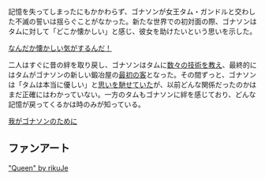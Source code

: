 <!-- title: 忠義の感覚 -->
<!-- relationship: It's Complicated -->

記憶を失ってしまったにもかかわらず、ゴナソンが女王タム・ガンドルと交わした不滅の誓いは揺らぐことがなかった。新たな世界での初対面の際、ゴナソンはタムに対して「どこか懐かしい」と感じ、彼女を助けたいという思いを示した。

[なんだか懐かしい気がするんだ！](#embed:https://youtu.be/CPT2cj934-I?t=2406)

二人はすぐに昔の絆を取り戻し、ゴナソンはタムに[数々の技術を教え](https://youtu.be/CPT2cj934-I?t=12900)、最終的にはタムがゴナソンの新しい鍛冶屋の[最初の客](https://youtu.be/CPT2cj934-I?t=10788)となった。その間ずっと、ゴナソンは「タムは本当に優しい」と[思いを馳せていた](https://youtu.be/CPT2cj934-I?t=4910)が、以前どんな関係だったのかはまだ正確にはわかっていない。一方のタムもゴナソンに絆を感じており、どんな記憶が戻ってくるかは時のみが知っている。

[我がゴナソンのために](#embed:https://youtu.be/CPT2cj934-I?t=10874)

## ファンアート

["Queen" by rikuJe](https://x.com/RikuJe/status/1921276963735421438)
